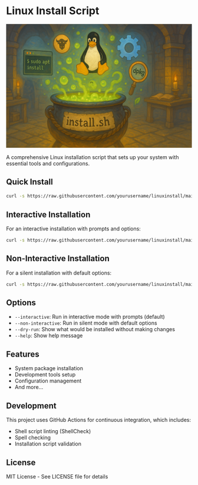 # Linux Install Script

![Banner](Images/banner2.png)

A comprehensive Linux installation script that sets up your system with essential tools and configurations.

## Quick Install

```bash
curl -s https://raw.githubusercontent.com/yourusername/linuxinstall/main/install.sh | bash
```

## Interactive Installation

For an interactive installation with prompts and options:

```bash
curl -s https://raw.githubusercontent.com/yourusername/linuxinstall/main/install.sh | bash -s -- --interactive
```

## Non-Interactive Installation

For a silent installation with default options:

```bash
curl -s https://raw.githubusercontent.com/yourusername/linuxinstall/main/install.sh | bash -s -- --non-interactive
```

## Options

- `--interactive`: Run in interactive mode with prompts (default)
- `--non-interactive`: Run in silent mode with default options
- `--dry-run`: Show what would be installed without making changes
- `--help`: Show help message

## Features

- System package installation
- Development tools setup
- Configuration management
- And more...

## Development

This project uses GitHub Actions for continuous integration, which includes:
- Shell script linting (ShellCheck)
- Spell checking
- Installation script validation

## License

MIT License - See LICENSE file for details
